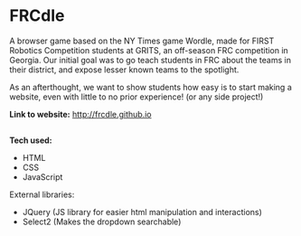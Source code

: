 # FRCdle

A browser game based on the NY Times game Wordle, made for FIRST Robotics Competition students at GRITS, an off-season FRC competition in Georgia. Our initial goal was to go teach students in FRC about the teams in their district, and expose lesser known teams to the spotlight. 

As an afterthought, we want to show students how easy is to start making a website, even with little to no prior experience! (or any side project!)

**Link to website:** http://frcdle.github.io
##

**Tech used:** 
* HTML
* CSS
* JavaScript

External libraries: 
* JQuery (JS library for easier html manipulation and interactions)
* Select2 (Makes the dropdown searchable)